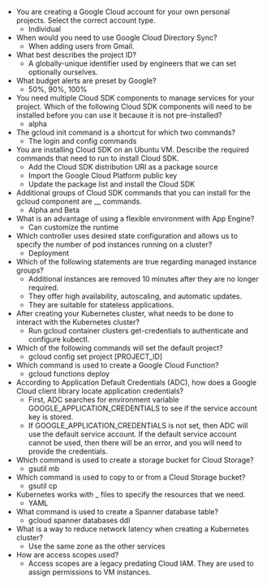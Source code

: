 * You are creating a Google Cloud account for your own personal projects. Select the correct account type.
    * Individual
* When would you need to use Google Cloud Directory Sync?
    * When adding users from Gmail.
* What best describes the project ID?
    * A globally-unique identifier used by engineers that we can set optionally ourselves.
* What budget alerts are preset by Google?
    * 50%, 90%, 100%
* You need multiple Cloud SDK components to manage services for your project. Which of the following Cloud SDK components will need to be installed before you can use it because it is not pre-installed?
    * alpha
* The gcloud init command is a shortcut for which two commands?
    * The login and config commands
* You are installing Cloud SDK on an Ubuntu VM. Describe the required commands that need to run to install Cloud SDK.
    * Add the Cloud SDK distribution URI as a package source
    * Import the Google Cloud Platform public key
    * Update the package list and install the Cloud SDK
* Additional groups of Cloud SDK commands that you can install for the gcloud component are __ commands.
    * Alpha and Beta
* What is an advantage of using a flexible environment with App Engine?
    * Can customize the runtime
* Which controller uses desired state configuration and allows us to specify the number of pod instances running on a cluster?
    * Deployment
* Which of the following statements are true regarding managed instance groups?
    * Additional instances are removed 10 minutes after they are no longer required.
    * They offer high availability, autoscaling, and automatic updates.
    * They are suitable for stateless applications.
* After creating your Kubernetes cluster, what needs to be done to interact with the Kubernetes cluster?
    * Run gcloud container clusters get-credentials to authenticate and configure kubectl.
* Which of the following commands will set the default project?
    * gcloud config set project [PROJECT_ID]
* Which command is used to create a Google Cloud Function?
    * gcloud functions deploy
* According to Application Default Credentials (ADC), how does a Google Cloud client library locate application credentials?
    * First, ADC searches for environment variable GOOGLE_APPLICATION_CREDENTIALS to see if the service account key is stored.
    * If GOOGLE_APPLICATION_CREDENTIALS is not set, then ADC will use the default service account. If the default service account cannot be used, then there will be an error, and you will need to provide the credentials.
* Which command is used to create a storage bucket for Cloud Storage?
    * gsutil mb
* Which command is used to copy to or from a Cloud Storage bucket?
    * gsutil cp
* Kubernetes works with _ files to specify the resources that we need.
    * YAML
* What command is used to create a Spanner database table?
    * gcloud spanner databases ddl
* What is a way to reduce network latency when creating a Kubernetes cluster?
    * Use the same zone as the other services
* How are access scopes used?
    * Access scopes are a legacy predating Cloud IAM. They are used to assign permissions to VM instances.
